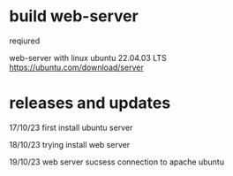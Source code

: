 # build web-server
reqiured

web-server with linux ubuntu 22.04.03 LTS https://ubuntu.com/download/server
	
# releases and updates
17/10/23 first install ubuntu server

18/10/23 trying install web server

19/10/23 web server sucsess connection to apache ubuntu
